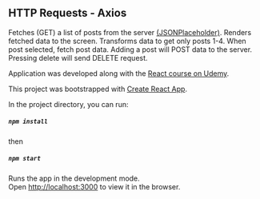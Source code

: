 ## HTTP Requests - Axios

Fetches (GET) a list of posts from the server [(JSONPlaceholder)](jsonplaceholder.typicode.com). Renders fetched data to the screen. Transforms data to get only posts 1-4. When post selected, fetch post data. Adding a post will POST data to the server. Pressing delete will send DELETE request.

Application was developed along with the [React course on Udemy](https://www.udemy.com/course/react-the-complete-guide-incl-redux/).

This project was bootstrapped with [Create React App](https://github.com/facebook/create-react-app).

In the project directory, you can run:
##### `npm install`

then

##### `npm start`

Runs the app in the development mode.<br />
Open [http://localhost:3000](http://localhost:3000) to view it in the browser.